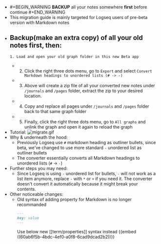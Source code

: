 -
  #+BEGIN_WARNING
  **BACKUP** all your notes somewhere **first** before continue
  #+END_WARNING
- This migration guide is mainly targeted for Logseq users of pre-beta version with Markdown notes
- **Backup(make an extra copy)** of all your old notes first, then:
	-
	  1. Load and open your old graph folder in this new Beta app
	-
	  2. Click the right three dots menu, go to `Export` and select `Convert Markdown headings to unordered lists (# -> -)`
	-
	  3. Above will create a zip file of all your converted new notes under `/journals` and `/pages` folder, extract the zip to your desired location.
	-
	  4. Copy and replace all pages under `/journals` and `/pages` folder back to that same graph folder
	-
	  5. Finally, click the right three dots menu, go to `All graphs` and unlink the graph and open it again to reload the graph
- Tutorial:
  ![migrate.gif](../assets/migrate_1621935713657_0.gif)
- Why & underneath the hood:
	- Previously Logseq use `#` markdown heading as outliner bullets, since beta, we've changed to use more standard `-` unordered list as outliner bullets
	- The converter essentially converts all Markdown headings to unordered lists (`#` -> `-`)
- Further steps you may need:
	- Since Logseq is using `-` unordered list for bullets, `-` will not work as a list item anymore, replace `-` with `*` or `+` if you need it. The converter doesn't convert it automatically because it might break your contents.
- Other noticeable changes:
	- Old syntax of adding property for Markdown is no longer recommanded
	  ``` Markdown
	  ---
	  key: value
	  ---
	  ```
	  Use below new [[term/properties]] syntax instead
	  {{embed ((60ab6f5b-4bdc-4ef0-a0f8-6cad9dcad2b2))}}